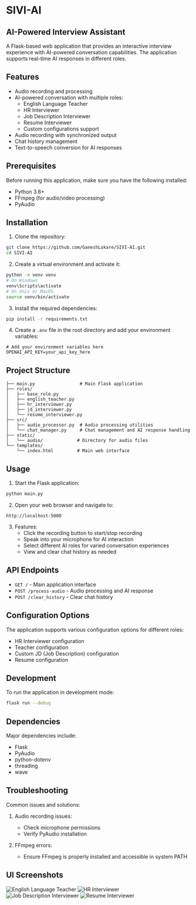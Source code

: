 # SIVI-AI

## AI-Powered Interview Assistant

A Flask-based web application that provides an interactive interview experience with AI-powered conversation capabilities. The application supports real-time AI responses in different roles.

## Features

- Audio recording and processing
- AI-powered conversation with multiple roles:
  - English Language Teacher
  - HR Interviewer
  - Job Description Interviewer
  - Resume Interviewer
  - Custom configurations support
- Audio recording with synchronized output
- Chat history management
- Text-to-speech conversion for AI responses

## Prerequisites

Before running this application, make sure you have the following installed:
- Python 3.8+
- FFmpeg (for audio/video processing)
- PyAudio

## Installation

1. Clone the repository:
```bash
git clone https://github.com/GaneshLokare/SIVI-AI.git
cd SIVI-AI
```

2. Create a virtual environment and activate it:
```bash
python -m venv venv
# On Windows
venv\Scripts\activate
# On Unix or MacOS
source venv/bin/activate
```

3. Install the required dependencies:
```bash
pip install -r requirements.txt
```

4. Create a `.env` file in the root directory and add your environment variables:
```env
# Add your environment variables here
OPENAI_API_KEY=your_api_key_here
```

## Project Structure

```
├── main.py                 # Main Flask application
├── roles/
│   ├── base_role.py  
│   ├── english_teacher.py    
│   ├── hr_interviewer.py
│   ├── jd_interviewer.py
│   └── resume_interviewer.py
├── src/
│   ├── audio_processor.py  # Audio processing utilities
│   └── chat_manager.py     # Chat management and AI response handling
├── static/
│   └── audio/             # Directory for audio files
└── templates/
    └── index.html         # Main web interface
```

## Usage

1. Start the Flask application:
```bash
python main.py
```

2. Open your web browser and navigate to:
```
http://localhost:5000
```

3. Features:
   - Click the recording button to start/stop recording
   - Speak into your microphone for AI interaction
   - Select different AI roles for varied conversation experiences
   - View and clear chat history as needed
   

## API Endpoints

- `GET /` - Main application interface
- `POST /process-audio` - Audio processing and AI response
- `POST /clear_history` - Clear chat history

## Configuration Options

The application supports various configuration options for different roles:
- HR Interviewer configuration
- Teacher configuration
- Custom JD (Job Description) configuration
- Resume configuration

## Development

To run the application in development mode:
```bash
flask run --debug
```

## Dependencies

Major dependencies include:
- Flask
- PyAudio
- python-dotenv
- threading
- wave

## Troubleshooting

Common issues and solutions:

1. Audio recording issues:
   - Check microphone permissions
   - Verify PyAudio installation

2. FFmpeg errors:
   - Ensure FFmpeg is properly installed and accessible in system PATH

## UI Screenshots

![English Language Teacher](static/images/teacher.png)
![HR Interviewer](static/images/hr.png)
![Job Description Interviewer](static/images/jd.png)
![Resume Interviewer](static/images/cv.png)
